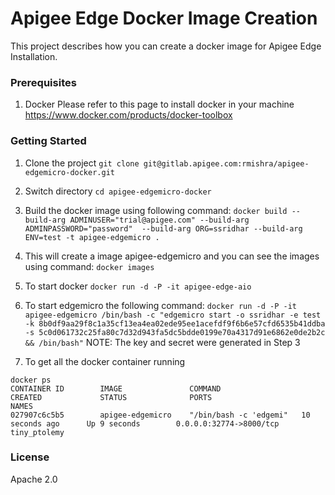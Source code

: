# Apigee Edge Docker Image Creation
This project describes how you can create a docker image for Apigee Edge Installation.

### Prerequisites
1. Docker
Please refer to this page to install docker in your machine
https://www.docker.com/products/docker-toolbox

### Getting Started
1. Clone the project
```git clone git@gitlab.apigee.com:rmishra/apigee-edgemicro-docker.git```
2. Switch directory
```cd apigee-edgemicro-docker```
3. Build the docker image using following command:
```docker build --build-arg ADMINUSER="trial@apigee.com" --build-arg ADMINPASSWORD="password"  --build-arg ORG=ssridhar --build-arg ENV=test -t apigee-edgemicro .```
4. This will create a image apigee-edgemicro and you can see the images using command:
```docker images```
5. To start docker
```docker run -d -P -it apigee-edge-aio```
6. To start edgemicro the following command:
```docker run -d -P -it apigee-edgemicro /bin/bash -c "edgemicro start -o ssridhar -e test -k 8b0df9aa29f8c1a35cf13ea4ea02ede95ee1acefdf9f6b6e57cfd6535b41ddba -s 5c0d061732c25fa80c7d32d943fa5dc5bdde0199e70a4317d91e6862e0de2b2c && /bin/bash"```
NOTE: The key and secret were generated in Step 3

7. To get all the docker container running
```
docker ps
CONTAINER ID        IMAGE               COMMAND                  CREATED             STATUS              PORTS                     NAMES
027907c6c5b5        apigee-edgemicro    "/bin/bash -c 'edgemi"   10 seconds ago      Up 9 seconds        0.0.0.0:32774->8000/tcp   tiny_ptolemy
```

### License
Apache 2.0
